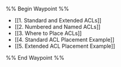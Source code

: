 %% Begin Waypoint %%
- [[1. Standard and Extended ACLs]]
- [[2. Numbered and Named ACLs]]
- [[3. Where to Place ACLs]]
- [[4. Standard ACL Placement Example]]
- [[5. Extended ACL Placement Example]]

%% End Waypoint %%

